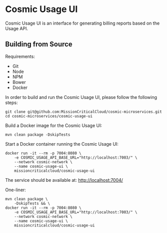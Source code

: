 # Cosmic Usage UI

Cosmic Usage UI is an interface for generating billing reports based on the Usage API.

## Building from Source

Requirements:
- Git
- Node
- NPM
- Bower
- Docker

In order to build and run the Cosmic Usage UI, please follow the following steps:

    git clone git@github.com:MissionCriticalCloud/cosmic-microservices.git
    cd cosmic-microservices/cosmic-usage-ui

Build a Docker image for the Cosmic Usage UI:

    mvn clean package -DskipTests

Start a Docker container running the Cosmic Usage UI:

    docker run -it --rm -p 7004:8080 \
        -e COSMIC_USAGE_API_BASE_URL="http://localhost:7003/" \
        --network cosmic-network \
        --name cosmic-usage-ui \
        missioncriticalcloud/cosmic-usage-ui

The service should be available at: [http://localhost:7004/](http://localhost:7004/)

One-liner:

    mvn clean package \
        -DskipTests && \
    docker run -it --rm -p 7004:8080 \
        -e COSMIC_USAGE_API_BASE_URL="http://localhost:7003/" \
        --network cosmic-network \
        --name cosmic-usage-ui \
        missioncriticalcloud/cosmic-usage-ui
